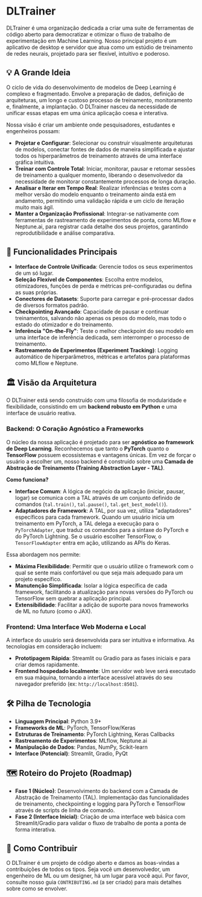 # DLTrainer

DLTrainer é uma organização dedicada a criar uma suíte de ferramentas de código aberto para democratizar e otimizar o fluxo de trabalho de experimentação em Machine Learning. Nosso principal projeto é um aplicativo de desktop e servidor que atua como um estúdio de treinamento de redes neurais, projetado para ser flexível, intuitivo e poderoso.

## 💡 A Grande Ideia
O ciclo de vida do desenvolvimento de modelos de Deep Learning é complexo e fragmentado. Envolve a preparação de dados, definição de arquiteturas, um longo e custoso processo de treinamento, monitoramento e, finalmente, a implantação. O DLTrainer nasceu da necessidade de unificar essas etapas em uma única aplicação coesa e interativa.

Nossa visão é criar um ambiente onde pesquisadores, estudantes e engenheiros possam:
- **Projetar e Configurar**: Selecionar ou construir visualmente arquiteturas de modelos, conectar fontes de dados de maneira simplificada e ajustar todos os hiperparâmetros de treinamento através de uma interface gráfica intuitiva.
- **Treinar com Controle Total**: Iniciar, monitorar, pausar e retomar sessões de treinamento a qualquer momento, liberando o desenvolvedor da necessidade de monitorar constantemente processos de longa duração.
- **Analisar e Iterar em Tempo Real**: Realizar inferências e testes com a melhor versão do modelo enquanto o treinamento ainda está em andamento, permitindo uma validação rápida e um ciclo de iteração muito mais ágil.
- **Manter a Organização Profissional**: Integrar-se nativamente com ferramentas de rastreamento de experimentos de ponta, como MLflow e Neptune.ai, para registrar cada detalhe dos seus projetos, garantindo reprodutibilidade e análise comparativa.

## 🚀 Funcionalidades Principais
- **Interface de Controle Unificada**: Gerencie todos os seus experimentos de um só lugar.
- **Seleção Flexível de Componentes**: Escolha entre modelos, otimizadores, funções de perda e métricas pré-configuradas ou defina as suas próprias.
- **Conectores de Datasets**: Suporte para carregar e pré-processar dados de diversos formatos padrão.
- **Checkpointing Avançado**: Capacidade de pausar e continuar treinamentos, salvando não apenas os pesos do modelo, mas todo o estado do otimizador e do treinamento.
- **Inferência "On-the-Fly"**: Teste o melhor checkpoint do seu modelo em uma interface de inferência dedicada, sem interromper o processo de treinamento.
- **Rastreamento de Experimentos (Experiment Tracking)**: Logging automático de hiperparâmetros, métricas e artefatos para plataformas como MLflow e Neptune.
  
## 🏛️ Visão da Arquitetura
O DLTrainer está sendo construído com uma filosofia de modularidade e flexibilidade, consistindo em um **backend robusto em Python** e uma interface de usuário reativa.
### Backend: O Coração Agnóstico a Frameworks
O núcleo da nossa aplicação é projetado para ser **agnóstico ao framework de Deep Learning**. Reconhecemos que tanto o **PyTorch** quanto o **TensorFlow** possuem ecossistemas e vantagens únicas. Em vez de forçar o usuário a escolher um, nosso backend é construído sobre uma **Camada de Abstração de Treinamento (Training Abstraction Layer - TAL)**.

**Como funciona?**

- **Interface Comum**: A lógica de negócio da aplicação (iniciar, pausar, logar) se comunica com a TAL através de um conjunto definido de comandos (`tal.train()`, `tal.pause()`, `tal.get_best_model()`).
- **Adaptadores de Framework**: A TAL, por sua vez, utiliza "adaptadores" específicos para cada framework. Quando um usuário inicia um treinamento em PyTorch, a TAL delega a execução para o `PyTorchAdapter`, que traduz os comandos para a sintaxe do PyTorch e do PyTorch Lightning. Se o usuário escolher TensorFlow, o `TensorFlowAdapter` entra em ação, utilizando as APIs do Keras.

Essa abordagem nos permite:
- **Máxima Flexibilidade**: Permitir que o usuário utilize o framework com o qual se sente mais confortável ou que seja mais adequado para um projeto específico.
- **Manutenção Simplificada**: Isolar a lógica específica de cada framework, facilitando a atualização para novas versões do PyTorch ou TensorFlow sem quebrar a aplicação principal.
- **Extensibilidade**: Facilitar a adição de suporte para novos frameworks de ML no futuro (como o JAX).

### Frontend: Uma Interface Web Moderna e Local
A interface do usuário será desenvolvida para ser intuitiva e informativa. As tecnologias em consideração incluem:
- **Prototipagem Rápida**: Streamlit ou Gradio para as fases iniciais e para criar demos rapidamente.
- **Frontend hospedado localmente**: Um servidor web leve será executado em sua máquina, tornando a interface acessível através do seu navegador preferido (ex: `http://localhost:8501`).

## 🛠️ Pilha de Tecnologia
- **Linguagem Principal**: Python 3.9+
- **Frameworks de ML**: PyTorch, TensorFlow/Keras
- **Estruturas de Treinamento**: PyTorch Lightning, Keras Callbacks
- **Rastreamento de Experimentos**: MLflow, Neptune.ai
- **Manipulação de Dados**: Pandas, NumPy, Scikit-learn
- **Interface (Potencial)**: Streamlit, Gradio, PyQt

## 🗺️ Roteiro do Projeto (Roadmap)
- **Fase 1 (Núcleo)**: Desenvolvimento do backend com a Camada de Abstração de Treinamento (TAL). Implementação das funcionalidades de treinamento, checkpointing e logging para PyTorch e TensorFlow através de scripts de linha de comando.
- **Fase 2 (Interface Inicial)**: Criação de uma interface web básica com Streamlit/Gradio para validar o fluxo de trabalho de ponta a ponta de forma interativa.

## 🤝 Como Contribuir
O DLTrainer é um projeto de código aberto e damos as boas-vindas a contribuições de todos os tipos. Seja você um desenvolvedor, um engenheiro de ML ou um designer, há um lugar para você aqui. Por favor, consulte nosso guia `CONTRIBUTING.md` (a ser criado) para mais detalhes sobre como se envolver.
